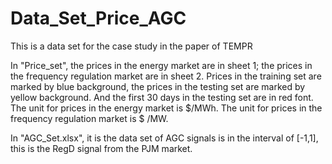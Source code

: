 # Data_Set_Price_AGC
This is a data set for the case study in the paper of TEMPR

In "Price_set", the prices in the energy market are in sheet 1; the prices in the frequency regulation market are in sheet 2. Prices in the training set are marked by blue background, the prices in the testing set are marked by yellow background. And the first 30 days in the testing set are in red font.
The unit for prices in the energy market is \$/MWh. The unit for prices in the frequency regulation market is \$ /MW.

In "AGC_Set.xlsx", it is the data set of AGC signals is in the interval of [-1,1], this is the RegD signal from the PJM market.
